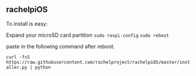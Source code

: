 rachelpiOS
---------------

To install is easy:

Expand your microSD card partition
`sudo raspi-config`
`sudo reboot`

paste in the following command after reboot.

`curl -fsS https://raw.githubusercontent.com/rachelproject/rachelpiOS/master/installer.py | python`
